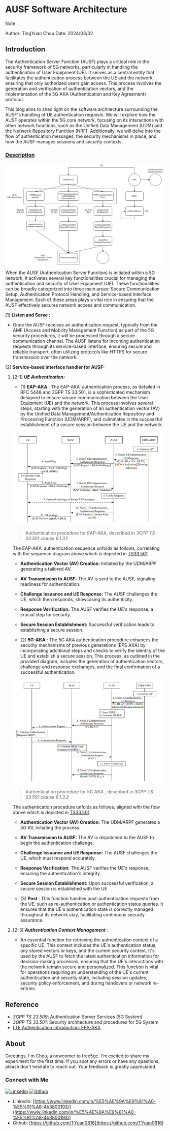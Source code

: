 # AUSF Software Architecture

>[!NOTE]
> Author: TingYuan Chou
> Date: 2024/03/02

## Introduction
The Authentication Server Function (AUSF) plays a critical role in the security framework of 5G networks, particularly in handling the authentication of User Equipment (UE). It serves as a central entity that facilitates the authentication process between the UE and the network, ensuring that only authorized users gain access. This process involves the generation and verification of authentication vectors, and the implementation of the 5G AKA (Authentication and Key Agreement) protocol.

This blog aims to shed light on the software architecture surrounding the AUSF's handling of UE authentication requests. We will explore how the AUSF operates within the 5G core network, focusing on its interactions with other network functions, such as the Unified Data Management (UDM) and the Network Repository Function (NRF). Additionally, we will delve into the flow of authentication messages, the security mechanisms in place, and how the AUSF manages sessions and security contexts.

### <u>Description</u>
![Ausf_Architecture](./Ausf_Architecture.png)

When the AUSF (Authentication Server Function) is initiated within a 5G network, it activates several key functionalities crucial for managing the authentication and security of User Equipment (UE). These functionalities can be broadly categorized into three main areas: Secure Communication Setup, Authentication Protocol Handling, and Service-based Interface Management. Each of these areas plays a vital role in ensuring that the AUSF effectively secures network access and communication.

[1] **Listen and Serve :** 

   - Once the AUSF receives an authentication request, typically from the AMF (Access and Mobility Management Function) as part of the 5G security procedures, it will be processed through a secure communication channel. The AUSF listens for incoming authentication requests through its service-based interface, ensuring secure and reliable transport, often utilizing protocols like HTTPS for secure transmission over the network.

[2] **Service-based interface handler for AUSF:**

   1. [2-1] ***UE Authentication:***
      - (1) **EAP-AKA** :  The EAP-AKA' authentication process, as detailed in RFC 5448 and 3GPP TS 33.501, is a sophisticated mechanism designed to ensure secure communication between the User Equipment (UE) and the network. This process involves several steps, starting with the generation of an authentication vector (AV) by the Unified Data Management/Authentication Repository and Processing Function (UDM/ARPF), and culminates in the successful establishment of a secure session between the UE and the network.

      ![Alt text](EAP-AKA.png)
      > Authentication procedure for EAP-AKA, described in *3GPP TS 33.501 clause 6.1.3.1*
      
      The EAP-AKA' authentication sequence unfolds as follows, correlating with the sequence diagram above which is depicted in [TS33.501](https://www.tech-invite.com/3m33/toc/tinv-3gpp-33-501_h.html#e-6-1-3-1)

      - **Authentication Vector (AV) Creation:** Initiated by the UDM/ARPF generating a tailored AV.
      - **AV Transmission to AUSF:** The AV is sent to the AUSF, signaling readiness for authentication.
      - **Challenge Issuance and UE Response:** The AUSF challenges the UE, which then responds, showcasing its authenticity.
      - **Response Verification:** The AUSF verifies the UE's response, a crucial step for security.
      - **Secure Session Establishment:** Successful verification leads to establishing a secure session.

      - (2) **5G-AKA** : The 5G AKA authentication procedure enhances the security mechanisms of previous generations (EPS AKA) by incorporating additional steps and checks to verify the identity of the UE and establish a secure session. This process, as outlined in the provided diagram, includes the generation of authentication vectors, challenge and response exchanges, and the final confirmation of a successful authentication.

      ![Alt text](5GAKA_Authentication_Procedure.png)
      > Authentication procedure for 5G AKA , described in *3GPP TS 33.501 clause 6.1.3.2*
      
      The authentication procedure unfolds as follows, aligned with the flow above which is depicted in [TS33.501](https://www.tech-invite.com/3m33/toc/tinv-3gpp-33-501_h.html#e-6-1-3-2)

      - **Authentication Vector (AV) Creation:** The UDM/ARPF generates a 5G AV, initiating the process.
      - **AV Transmission to AUSF:** The AV is dispatched to the AUSF to begin the authentication challenge.
      - **Challenge Issuance and UE Response:** The AUSF challenges the UE, which must respond accurately.
      - **Response Verification:** The AUSF verifies the UE's response, ensuring the authentication's integrity.
      - **Secure Session Establishment:** Upon successful verification, a secure session is established with the UE.

      - (3) **Post** : This function handles post-authentication requests from the UE, such as re-authentication or authentication status queries. It ensures that the UE's authentication state is correctly managed throughout its network stay, facilitating continuous security assurance.

   2. [2-3] ***Authentication Context Management*** : 
      - An essential function for retrieving the authentication context of a specific UE. This context includes the UE's authentication status, any stored vectors or keys, and the current security context. It's used by the AUSF to fetch the latest authentication information for decision-making processes, ensuring that the UE's interactions with the network remain secure and personalized. This function is vital for operations requiring an understanding of the UE's current authentication and security state, including session updates, security policy enforcement, and during handovers or network re-entries.

## Reference

- *3GPP TS 23.509*: Authentication Server Services (5G System)
- *3GPP TS 33.501*: Security architecture and procedures for 5G System
- [LTE Authentication Introduction: EPS-AKA](https://free5gc.org/blog/20231018/20231018/)

## About
Greetings, I'm Chou, a newcomer to free5gc. I'm excited to share my experiment for the first time. If you spot any errors or have any questions, please don't hesitate to reach out. Your feedback is greatly appreciated.

### Connect with Me

<p align="left">
<a href="https://www.linkedin.com/in/%E5%AE%9A%E9%81%A0-%E5%91%A8-4b3800193/" target="blank">
 <img align="center"
    src="https://raw.githubusercontent.com/rahuldkjain/github-profile-readme-generator/master/src/images/icons/Social/linked-in-alt.svg"
    alt="Linkedin" height="30" width="40" />
</a>
<a href="https://github.com/TYuan0816" target="blank">
   <img align="center"
      src="https://raw.githubusercontent.com/rahuldkjain/github-profile-readme-generator/master/src/images/icons/Social/github.svg"
      alt="Github" height="30" width="40" />
</a>
</p>

- Linkedin: [https://www.linkedin.com/in/%E5%AE%9A%E9%81%A0-%E5%91%A8-4b3800193/](https://www.linkedin.com/in/%E5%AE%9A%E9%81%A0-%E5%91%A8-4b3800193/)
- Github: [https://github.com/TYuan0816](https://github.com/TYuan0816)
